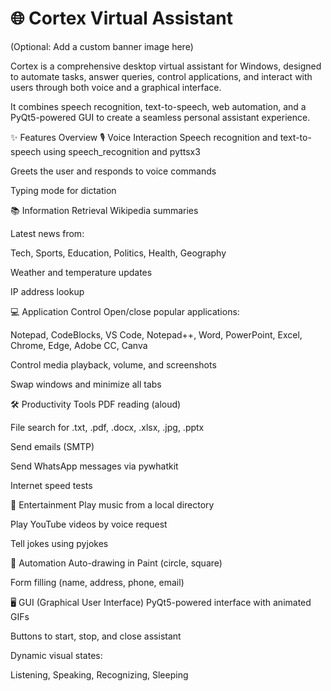 <h1>🌐 Cortex Virtual Assistant</h1>

(Optional: Add a custom banner image here)

Cortex is a comprehensive desktop virtual assistant for Windows, designed to automate tasks, answer queries, control applications, and interact with users through both voice and a graphical interface.

It combines speech recognition, text-to-speech, web automation, and a PyQt5-powered GUI to create a seamless personal assistant experience.

✨ Features Overview
🎙️ Voice Interaction
Speech recognition and text-to-speech using speech_recognition and pyttsx3

Greets the user and responds to voice commands

Typing mode for dictation

📚 Information Retrieval
Wikipedia summaries

Latest news from:

Tech, Sports, Education, Politics, Health, Geography

Weather and temperature updates

IP address lookup

💻 Application Control
Open/close popular applications:

Notepad, CodeBlocks, VS Code, Notepad++, Word, PowerPoint, Excel, Chrome, Edge, Adobe CC, Canva

Control media playback, volume, and screenshots

Swap windows and minimize all tabs

🛠️ Productivity Tools
PDF reading (aloud)

File search for .txt, .pdf, .docx, .xlsx, .jpg, .pptx

Send emails (SMTP)

Send WhatsApp messages via pywhatkit

Internet speed tests

🎵 Entertainment
Play music from a local directory

Play YouTube videos by voice request

Tell jokes using pyjokes

🤖 Automation
Auto-drawing in Paint (circle, square)

Form filling (name, address, phone, email)

🖥️ GUI (Graphical User Interface)
PyQt5-powered interface with animated GIFs

Buttons to start, stop, and close assistant

Dynamic visual states:

Listening, Speaking, Recognizing, Sleeping

